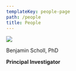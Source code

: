 ```yaml
---
templateKey: people-page
path: /people
title: People
---
```

<!--StartFragment-->

![](/img/img2.png)

Benjamin Scholl, PhD

**Principal Investigator**

<!--EndFragment-->